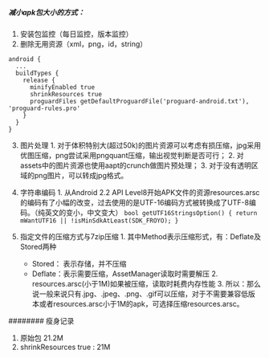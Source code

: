 ##### 减小apk包大小的方式：
  1. 安装包监控（每日监控，版本监控）
  2. 删除无用资源（xml，png，id，string）
  ```
  android {
    ...
    buildTypes {
      release {
        minifyEnabled true
        shrinkResources true
        proguardFiles getDefaultProguardFile('proguard-android.txt'), 'proguard-rules.pro'
      }
    }
  }
  ```
  3. 图片处理
    1. 对于体积特别大(超过50k)的图片资源可以考虑有损压缩，jpg采用优图压缩，png尝试采用pngquant压缩，输出视觉判断是否可行；
    2. 对assets中的图片资源也使用aapt的crunch做图片预处理；
    3. 对于没有透明区域的png图片，可以转成jpg格式。

  4. 字符串编码
    1. 从Android 2.2 API Level8开始APK文件的资源resources.arsc的编码有了小幅的改变，过去使用的是UTF-16编码方式被转换成了UTF-8编码。（纯英文的变小，中文变大）
    ```
    bool getUTF16StringsOption() {
      return mWantUTF16 || !isMinSdkAtLeast(SDK_FROYO);
    }
    ```

  5. 指定文件的压缩方式与7zip压缩
    1. 其中Method表示压缩形式，有：Deflate及Stored两种
      - Stored： 表示存储，并不压缩
      - Deflate：表示需要压缩，AssetManager读取时需要解压
    2. resources.arsc(小于1M)如果被压缩，读取时耗费内存性能
    3. 所以：那么说一般来说只有.jpg、.jpeg、.png、.gif可以压缩，对于不需要兼容低版本或者resources.arsc小于1M的apk，可选择压缩resources.arsc。



######## 瘦身记录
1. 原始包 21.2M
2. shrinkResources true   : 21M
